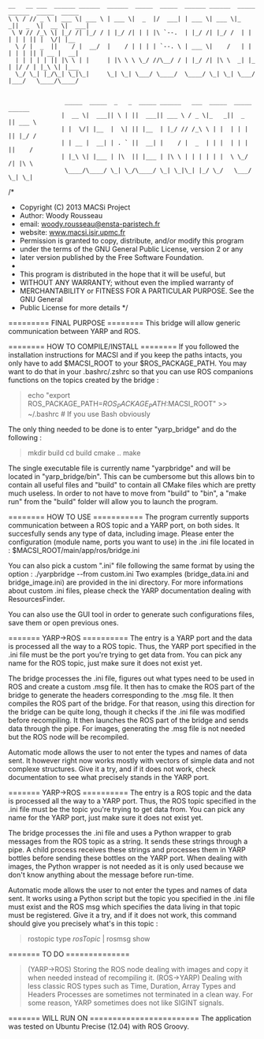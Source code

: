     __   __ ___  ______ ______  ______  _____  _____  ______ ______  _____ ______  _____  _____ 
    \ \ / // _ \ | ___ \| ___ \ | ___ \|  _  |/  ___| | ___ \| ___ \|_   _||  _  \|  __ \|  ___|
     \ V // /_\ \| |_/ /| |_/ / | |_/ /| | | |\ `--.  | |_/ /| |_/ /  | |  | | | || |  \/| |__  
      \ / |  _  ||    / |  __/  |    / | | | | `--. \ | ___ \|    /   | |  | | | || | __ |  __| 
      | | | | | || |\ \ | |     | |\ \ \ \_/ //\__/ / | |_/ /| |\ \  _| |_ | |/ / | |_\ \| |___ 
      \_/ \_| |_/\_| \_|\_|     \_| \_| \___/ \____/  \____/ \_| \_| \___/ |___/   \____/\____/ 
                                                                                                
                                                                                                
                    _____  _____  _   _  _____ ______   ___  _____  _____ ______ 
                   |  __ \|  ___|| \ | ||  ___|| ___ \ / _ \|_   _||  _  || ___ \
                   | |  \/| |__  |  \| || |__  | |_/ // /_\ \ | |  | | | || |_/ /
                   | | __ |  __| | . ` ||  __| |    / |  _  | | |  | | | ||    / 
                   | |_\ \| |___ | |\  || |___ | |\ \ | | | | | |  \ \_/ /| |\ \ 
                    \____/\____/ \_| \_/\____/ \_| \_|\_| |_/ \_/   \___/ \_| \_|

/*
 * Copyright (C) 2013 MACSi Project
 * Author: Woody Rousseau
 * email:  woody.rousseau@ensta-paristech.fr
 * website: www.macsi.isir.upmc.fr
 * Permission is granted to copy, distribute, and/or modify this program
 * under the terms of the GNU General Public License, version 2 or any
 * later version published by the Free Software Foundation.
 *
 * This program is distributed in the hope that it will be useful, but
 * WITHOUT ANY WARRANTY; without even the implied warranty of
 * MERCHANTABILITY or FITNESS FOR A PARTICULAR PURPOSE. See the GNU General
 * Public License for more details
*/

========= FINAL PURPOSE ========
This bridge will allow generic communication between YARP and ROS.

======== HOW TO COMPILE/INSTALL ========
If you followed the installation instructions for MACSI and if you keep the paths
intacts, you only have to add $MACSI_ROOT to your $ROS_PACKAGE_PATH. 
You may want to do that in your .bashrc/.zshrc so that you can use ROS companions functions
on the topics created by the bridge :

> echo "export ROS_PACKAGE_PATH=$ROS_PACKAGE_PATH:$MACSI_ROOT" >> ~/.bashrc # If you use Bash obviously

The only thing needed to be done is to enter "yarp_bridge" and do the following :

> mkdir build
> cd build
> cmake ..
> make

The single executable file is currently name "yarpbridge" and will be located in "yarp_bridge/bin".
This can be cumbersome but this allows bin to contain all useful files and "build" to contain all CMake files which are pretty much useless.
In order to not have to move from "build" to "bin", a "make run" from the "build" folder will allow you to launch the program.

======== HOW TO USE ===========
The program currently supports communication between a ROS topic and a YARP port, on both sides.
It succesfully sends any type of data, including image.
Please enter the configuration (module name, ports you want to use) in the .ini file located in :
$MACSI_ROOT/main/app/ros/bridge.ini

You can also pick a custom ".ini" file following the same format by using the option :
./yarpbridge --from custom.ini
Two examples (bridge_data.ini and bridge_image.ini) are provided in the ini directory.
For more informations about custom .ini files, please check the YARP documentation dealing with ResourcesFinder.

You can also use the GUI tool in order to generate such configurations files, save them or open previous ones.

======= YARP->ROS ==========
The entry is a YARP port and the data is processed all the way to a ROS topic. 
Thus, the YARP port specified in the .ini file must be the port you're trying to get data from. 
You can pick any name for the ROS topic, just make sure it does not exist yet.

The bridge processes the .ini file, figures out what types need to be used in ROS and create a custom .msg file.
It then has to cmake the ROS part of the bridge to generate the headers corresponding to the .msg file.
It then compiles the ROS part of the bridge.
For that reason, using this direction for the bridge can be quite long, though it checks if the .ini file was modified before recompiling.
It then launches the ROS part of the bridge and sends data through the pipe.
For images, generating the .msg file is not needed but the ROS node will be recompiled.

Automatic mode allows the user to not enter the types and names of data sent. It however right now works mostly with vectors of simple data
and not complexe structures. Give it a try, and if it does not work, check documentation to see what precisely stands in the YARP port.

======= YARP->ROS ==========
The entry is a ROS topic and the data is processed all the way to a YARP port. 
Thus, the ROS topic specified in the .ini file must be the topic you're trying to get data from. 
You can pick any name for the YARP port, just make sure it does not exist yet.

The bridge processes the .ini file and uses a Python wrapper to grab messages from the ROS topic as a string.
It sends these strings through a pipe.
A child process receives these strings and processes them in YARP bottles before sending these bottles on the YARP port.
When dealing with images, the Python wrapper is not needed as it is only used because we don't know anything about the message before run-time.

Automatic mode allows the user to not enter the types and names of data sent. It works using a Python script but the topic you specified
in the .ini file must exist and the ROS msg which specifies the data living in that topic must be registered. Give it a try, and if it does not work, this command should give you precisely what's in this topic :
> rostopic type $rosTopic$ | rosmsg show

======= TO DO ==============
> (YARP->ROS) Storing the ROS node dealing with images and copy it when needed instead of recompiling it. 
> (ROS->YARP) Dealing with less classic ROS types such as Time, Duration, Array Types and Headers
> Processes are sometimes not terminated in a clean way. For some reason, YARP sometimes does not like SIGINT signals.

======= WILL RUN ON ========================
The application was tested on Ubuntu Precise (12.04) with ROS Groovy.
